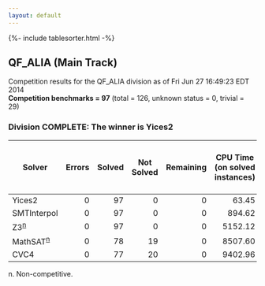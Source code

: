 ```yaml
---
layout: default
---
```

{%- include tablesorter.html -%}

## QF_ALIA (Main Track)

Competition results for the QF_ALIA division as of Fri Jun 27 16:49:23 EDT 2014
<br/>**Competition benchmarks = 97** (total = 126, unknown status = 0, trivial = 29)

### Division COMPLETE: The winner is Yices2



<table id="sequential" class="result sorted">
<thead>
<tr>
<th class="center">Solver</th><th class="center">Errors</th>
<th class="center">Solved</th>
<th class="center">Not Solved</th>
<th class="center">Remaining</th>
<th class="center">CPU Time (on solved instances)</th>
<th class="center">Weighted Medal Score (weight =  1.987)</th>
</tr>
</thead>
<tr>
<td>Yices2</td>
<td align="right">0</td>
<td align="right">97</td>
<td align="right">0</td>
<td align="right">0</td>
<td align="right">     63.45</td>
<td align="right"> 1.987</td>
</tr>
<tr>
<td>SMTInterpol</td>
<td align="right">0</td>
<td align="right">97</td>
<td align="right">0</td>
<td align="right">0</td>
<td align="right">    894.62</td>
<td align="right"> 1.987</td>
</tr>
<tr>
<td><span class="non-competing-grey">Z3<sup><a href="#fn">n</a></sup></span></td>
<td align="right">0</td>
<td align="right">97</td>
<td align="right">0</td>
<td align="right">0</td>
<td align="right">   5152.12</td>
<td align="right"> 1.987</td>
</tr>
<tr>
<td><span class="non-competing-grey">MathSAT<sup><a href="#fn">n</a></sup></span></td>
<td align="right">0</td>
<td align="right">78</td>
<td align="right">19</td>
<td align="right">0</td>
<td align="right">   8507.60</td>
<td align="right"> 1.285</td>
</tr>
<tr>
<td>CVC4</td>
<td align="right">0</td>
<td align="right">77</td>
<td align="right">20</td>
<td align="right">0</td>
<td align="right">   9402.96</td>
<td align="right"> 1.252</td>
</tr>
</table>

<span id="fn"> n. Non-competitive.</span>
